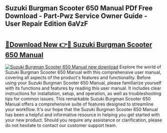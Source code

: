 ## Suzuki Burgman Scooter 650 Manual PDf Free Download - Part-Pwz Service Owner Guide - User Repair Edition 6aVzF

# <h2><a href="http://bc78957.oget.top/?id=Suzuki+Burgman+Scooter+650+Manual">🔗Download New 👉🔴 Suzuki Burgman Scooter 650 Manual</a></h2>

[![Suzuki Burgman Scooter 650 Manual new download](https://i.imgur.com/5g1atiW.png)](http://bc78957.oget.top/?id=Suzuki+Burgman+Scooter+650+Manual)
Explore the world of Suzuki Burgman Scooter 650 Manual with this comprehensive user manual, covering all aspects of the product's features and functionality. Before using your Suzuki Burgman Scooter 650 Manual, please familiarize yourself with its functions and features by reading this user manual. It includes clear instructions for installation, setup, and operation, as well as troubleshooting tips for common issues. This remarkable Suzuki Burgman Scooter 650 Manual offers a comprehensive suite of features designed to streamline your workflow. It's our hope that the Suzuki Burgman Scooter 650 Manual has been a helpful and informative resource in helping you get started with your new product. Should you require any assistance or clarification, please do not hesitate to contact our customer support team.
